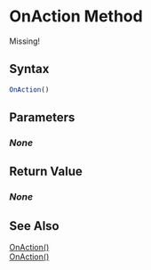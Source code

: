 # OnAction Method
Missing!

## Syntax
```javascript
OnAction()
```

## Parameters
### *None*

## Return Value
### *None*

## See Also
[OnAction()](./OnAction2.md)<br />
[OnAction()](./OnAction3.md)<br />
